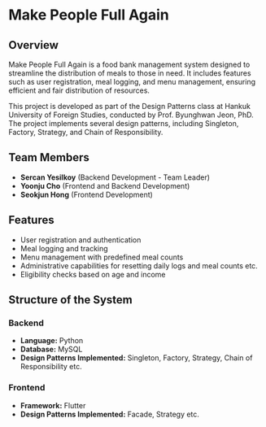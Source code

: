 # Make People Full Again

## Overview

Make People Full Again is a food bank management system designed to streamline the distribution of meals to those in need. It includes features such as user registration, meal logging, and menu management, ensuring efficient and fair distribution of resources.

This project is developed as part of the Design Patterns class at Hankuk University of Foreign Studies, conducted by Prof. Byunghwan Jeon, PhD. The project implements several design patterns, including Singleton, Factory, Strategy, and Chain of Responsibility.

## Team Members

- **Sercan Yesilkoy** (Backend Development - Team Leader)
- **Yoonju Cho** (Frontend and Backend Development)
- **Seokjun Hong** (Frontend Development)

## Features

- User registration and authentication
- Meal logging and tracking
- Menu management with predefined meal counts
- Administrative capabilities for resetting daily logs and meal counts etc.
- Eligibility checks based on age and income

## Structure of the System

### Backend

- **Language:** Python
- **Database:** MySQL
- **Design Patterns Implemented:** Singleton, Factory, Strategy, Chain of Responsibility etc.

### Frontend

- **Framework:** Flutter
- **Design Patterns Implemented:** Facade, Strategy etc.
